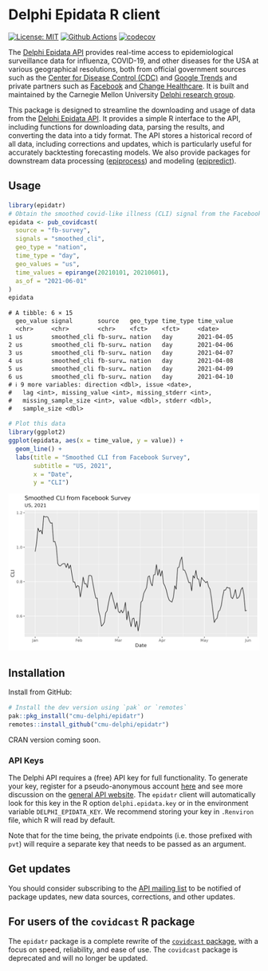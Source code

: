 # Delphi Epidata R client

[![License: MIT][mit-image]][mit-url] [![Github Actions][github-actions-image]][github-actions-url]
[![codecov](https://codecov.io/gh/dsweber2/epidatr/branch/dev/graph/badge.svg?token=jVHL9eHZNZ)](https://app.codecov.io/gh/dsweber2/epidatr)

The [Delphi Epidata API](https://cmu-delphi.github.io/delphi-epidata/) provides real-time access to epidemiological surveillance data for influenza, COVID-19, and other diseases for the USA at various geographical resolutions, both from official government sources such as the [Center for Disease Control (CDC)](https://www.cdc.gov/datastatistics/index.html) and [Google Trends](https://cmu-delphi.github.io/delphi-epidata/api/covidcast-signals/google-symptoms.html) and private partners such as [Facebook](https://delphi.cmu.edu/blog/2020/08/26/covid-19-symptom-surveys-through-facebook/) and [Change Healthcare](https://www.changehealthcare.com/). It is built and maintained by the Carnegie Mellon University [Delphi research group](https://delphi.cmu.edu/).

This package is designed to streamline the downloading and usage of data from the [Delphi Epidata
API](https://cmu-delphi.github.io/delphi-epidata/). It provides a simple R interface to the API, including functions for downloading data, parsing the results, and converting the data into a tidy format. The API stores a historical record of all data, including corrections and updates, which is particularly useful for accurately backtesting forecasting models. We also provide packages for downstream data processing ([epiprocess](https://github.com/cmu-delphi/epiprocess)) and modeling ([epipredict](https://github.com/cmu-delphi/epipredict)).

## Usage

```R
library(epidatr)
# Obtain the smoothed covid-like illness (CLI) signal from the Facebook survey as it was on April 10, 2021 for the US
epidata <- pub_covidcast(
  source = "fb-survey",
  signals = "smoothed_cli",
  geo_type = "nation",
  time_type = "day",
  geo_values = "us",
  time_values = epirange(20210101, 20210601),
  as_of = "2021-06-01"
)
epidata
```

```
# A tibble: 6 × 15
  geo_value signal       source   geo_type time_type time_value
  <chr>     <chr>        <chr>    <fct>    <fct>     <date>
1 us        smoothed_cli fb-surv… nation   day       2021-04-05
2 us        smoothed_cli fb-surv… nation   day       2021-04-06
3 us        smoothed_cli fb-surv… nation   day       2021-04-07
4 us        smoothed_cli fb-surv… nation   day       2021-04-08
5 us        smoothed_cli fb-surv… nation   day       2021-04-09
6 us        smoothed_cli fb-surv… nation   day       2021-04-10
# ℹ 9 more variables: direction <dbl>, issue <date>,
#   lag <int>, missing_value <int>, missing_stderr <int>,
#   missing_sample_size <int>, value <dbl>, stderr <dbl>,
#   sample_size <dbl>
```

```r
# Plot this data
library(ggplot2)
ggplot(epidata, aes(x = time_value, y = value)) +
  geom_line() +
  labs(title = "Smoothed CLI from Facebook Survey",
       subtitle = "US, 2021",
       x = "Date",
       y = "CLI")
```

![Smoothed CLI from Facebook Survey](man/figures/fb-cli-signal.png)

## Installation

Install from GitHub:

```R
# Install the dev version using `pak` or `remotes`
pak::pkg_install("cmu-delphi/epidatr")
remotes::install_github("cmu-delphi/epidatr")
```

CRAN version coming soon.

### API Keys

The Delphi API requires a (free) API key for full functionality. To generate
your key, register for a pseudo-anonymous account
[here](https://api.delphi.cmu.edu/epidata/admin/registration_form) and see more
discussion on the [general API
website](https://cmu-delphi.github.io/delphi-epidata/api/api_keys.html). The
`epidatr` client will automatically look for this key in the R option
`delphi.epidata.key` or in the environment variable
`DELPHI_EPIDATA_KEY`. We recommend storing your key in `.Renviron` file, which R
will read by default.

Note that for the time being, the private endpoints (i.e. those prefixed with
`pvt`) will require a separate key that needs to be passed as an argument.

[mit-image]: https://img.shields.io/badge/License-MIT-yellow.svg
[mit-url]: https://opensource.org/license/mit/
[github-actions-image]: https://github.com/cmu-delphi/epidatr/workflows/ci/badge.svg
[github-actions-url]: https://github.com/cmu-delphi/epidatr/actions

## Get updates

You should consider subscribing to the [API mailing list](https://lists.andrew.cmu.edu/mailman/listinfo/delphi-covidcast-api) to be notified of package updates, new data sources, corrections, and other updates.

## For users of the `covidcast` R package

The `epidatr` package is a complete rewrite of the [`covidcast` package](https://cmu-delphi.github.io/covidcast/covidcastR/), with a focus on speed, reliability, and ease of use. The `covidcast` package is deprecated and will no longer be updated.
